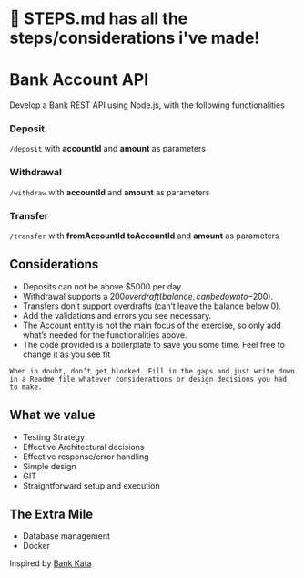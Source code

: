 # 🚨 STEPS.md has all the steps/considerations i've made!

# Bank Account API
Develop a Bank REST API using Node.js, with the following functionalities

### Deposit

`/deposit` with **accountId** and **amount** as parameters 

### Withdrawal

`/withdraw` with **accountId** and **amount** as parameters

### Transfer

`/transfer` with **fromAccountId** **toAccountId** and **amount** as parameters

## Considerations 
* Deposits can not be above $5000 per day.
* Withdrawal supports a $200 overdraft (balance, can be down to -$200).
* Transfers don’t support overdrafts (can’t leave the balance below 0).
* Add the validations and errors you see necessary.
* The Account entity is not the main focus of the exercise, so only add what’s needed for the functionalities above.
* The code provided is a boilerplate to save you some time. Feel free to change it as you see fit

`When in doubt, don’t get blocked. Fill in the gaps and just write down in a Readme file whatever considerations or design decisions you had to make.`

## What we value
* Testing Strategy
* Effective Architectural decisions
* Effective response/error handling
* Simple design
* GIT
* Straightforward setup and execution
## The Extra Mile
* Database management
* Docker

Inspired by [Bank Kata](https://github.com/sandromancuso/Bank-kata)
